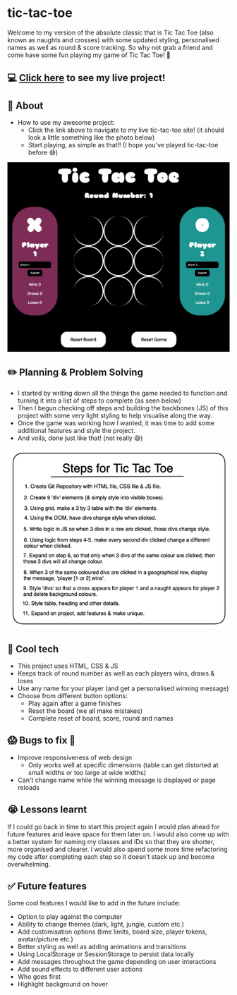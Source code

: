 # tic-tac-toe
Welcome to my version of the absolute classic that is Tic Tac Toe (also known as naughts and crosses) with some updated styling, personalised names as well as round & score tracking. So why not grab a friend and come have some fun playing my game of Tic Tac Toe! :raised_hands:


## :computer: [Click here](https://sam26git.github.io/tic-tac-toe/) to see my live project!


## :page_facing_up: About
- How to use my awesome project:
    - Click the link above to navigate to my live tic-tac-toe site! (it should look a little something like the photo below)
    - Start playing, as simple as that!! (I hope you've played tic-tac-toe before :sweat_smile:)

![screenshot of game](./gameScreen.png)


## :pencil2: Planning & Problem Solving
- I started by writing down all the things the game needed to function and turning it into a list of steps to complete (as seen below)
- Then I begun checking off steps and building the backbones (JS) of this project with some very light styling to help visualise along the way.
- Once the game was working how I wanted, it was time to add some additional features and style the project. 
- And voila, done just like that! (not really :sweat_smile:)

![wireframe](./wireFrame.png)


## :rocket: Cool tech
- This project uses HTML, CSS & JS 
- Keeps track of round number as well as each players wins, draws & loses
- Use any name for your player (and get a personalised winning message)
- Choose from different button options:
    - Play again after a game finishes
    - Reset the board (we all make mistakes) 
    - Complete reset of board, score, round and names


## :scream: Bugs to fix :poop:
- Improve responsiveness of web design 
    - Only works well at specific dimensions (table can get distorted at small widths or too large at wide widths)
- Can't change name while the winning message is displayed or page reloads


## :sob: Lessons learnt
If I could go back in time to start this project again I would plan ahead for future features and leave space for them later on. I would also come up with a better system for naming my classes and IDs so that they are shorter, more organised and clearer. I would also spend some more time refactoring my code after completing each step so it doesn't stack up and become overwhelming.


## :white_check_mark: Future features
Some cool features I would like to add in the future include:
- Option to play against the computer
- Ability to change themes (dark, light, jungle, custom etc.)
- Add customisation options (time limits, board size, player tokens, avatar/picture etc.)
- Better styling as well as adding animations and transitions
- Using LocalStorage or SessionStorage to persist data locally 
- Add messages throughout the game depending on user interactions
- Add sound effects to different user actions
- Who goes first
- Highlight background on hover